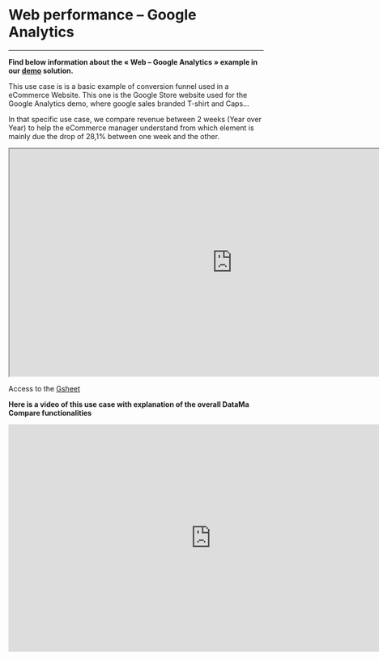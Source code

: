 # Web performance – Google Analytics

-------------

**Find below information about the « Web – Google Analytics »  example in our [demo](http://solutions.datama.fr/) solution.**



This use case is is a basic example of conversion funnel used in a eCommerce Website. This one is the Google Store website used for the Google Analytics demo, where google sales branded T-shirt and Caps…

In that specific use case, we compare revenue between 2 weeks (Year over Year) to help the eCommerce manager understand from which element is mainly due the drop of 28,1% between one week and the other.

<iframe src="https://docs.google.com/spreadsheets/d/e/2PACX-1vTXYphkUS8WX6Wa4GZp5LBisnEOoqdLyp9darrXuIJPqmsnv_f8Tvhq_0sNX7L2uVfIaJjonTP2j8Fm/pubhtml?gid=0&amp;single=true&amp;widget=true&amp;headers=false" width="880" height="450" data-mce-fragment="1"></iframe>

Access to the [Gsheet](https://docs.google.com/spreadsheets/d/1bNEeqm5CfpPmYPr_t4ff1xcJkSBKoVvwJd4vKB0sDzs/edit#gid=0)

**Here is a video of this use case with explanation of the overall DataMa Compare functionalities**
<!-- TBU -->
<iframe width="800" height="450" src="https://www.youtube.com/embed/wYuPTLZRTDw" frameborder="0" allow="accelerometer; autoplay; encrypted-media; gyroscope; picture-in-picture" allowfullscreen></iframe>
